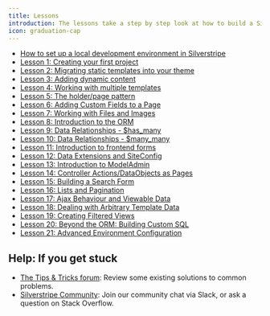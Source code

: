 ```yaml
---
title: Lessons
introduction: The lessons take a step by step look at how to build a Silverstripe application.
icon: graduation-cap
---
```


* [How to set up a local development environment in Silverstripe](https://www.silverstripe.org/learn/lessons/v4/up-and-running-setting-up-a-local-silverstripe-dev-environment-1)
* [Lesson 1: Creating your first project](https://www.silverstripe.org/learn/lessons/v4/creating-your-first-project)
* [Lesson 2: Migrating static templates into your theme](https://www.silverstripe.org/learn/lessons/v4/migrating-static-templates-into-your-theme-1)
* [Lesson 3: Adding dynamic content](https://www.silverstripe.org/learn/lessons/v4/adding-dynamic-content-1)
* [Lesson 4: Working with multiple templates](https://www.silverstripe.org/learn/lessons/v4/working-with-multiple-templates-1)
* [Lesson 5: The holder/page pattern](https://www.silverstripe.org/learn/lessons/v4/the-holderpage-pattern-1)
* [Lesson 6: Adding Custom Fields to a Page](https://www.silverstripe.org/learn/lessons/v4/adding-custom-fields-to-a-page-1)
* [Lesson 7: Working with Files and Images](https://www.silverstripe.org/learn/lessons/v4/working-with-files-and-images-1)
* [Lesson 8: Introduction to the ORM](https://www.silverstripe.org/learn/lessons/v4/introduction-to-the-orm-1)
* [Lesson 9: Data Relationships - $has_many](https://www.silverstripe.org/learn/lessons/v4/working-with-data-relationships-has-many-1)
* [Lesson 10: Data Relationships - $many_many](https://www.silverstripe.org/learn/lessons/v4/working-with-data-relationships-many-many-1)
* [Lesson 11: Introduction to frontend forms](https://www.silverstripe.org/learn/lessons/v4/introduction-to-frontend-forms-1)
* [Lesson 12: Data Extensions and SiteConfig](https://www.silverstripe.org/learn/lessons/v4/data-extensions-and-siteconfig-1)
* [Lesson 13: Introduction to ModelAdmin](https://www.silverstripe.org/learn/lessons/v4/introduction-to-modeladmin-1)
* [Lesson 14: Controller Actions/DataObjects as Pages](https://www.silverstripe.org/learn/lessons/v4/controller-actions-dataobjects-as-pages-1)
* [Lesson 15: Building a Search Form](https://www.silverstripe.org/learn/lessons/v4/building-a-search-form-1)
* [Lesson 16: Lists and Pagination](https://www.silverstripe.org/learn/lessons/v4/lists-and-pagination-1)
* [Lesson 17: Ajax Behaviour and Viewable Data](https://www.silverstripe.org/learn/lessons/v4/ajax-behaviour-and-viewabledata-1)
* [Lesson 18: Dealing with Arbitrary Template Data](https://www.silverstripe.org/learn/lessons/v4/dealing-with-arbitrary-template-data-1)
* [Lesson 19: Creating Filtered Views](https://www.silverstripe.org/learn/lessons/v4/creating-filtered-views-1)
* [Lesson 20: Beyond the ORM: Building Custom SQL](https://www.silverstripe.org/learn/lessons/v4/beyond-the-orm-building-custom-sql-1)
* [Lesson 21: Advanced Environment Configuration](https://www.silverstripe.org/learn/lessons/v4/advanced-environment-configuration-1)

## Help: If you get stuck

* [The Tips & Tricks forum](https://forum.silverstripe.org/c/tips): Review some existing solutions to common problems.
* [Silverstripe Community](http://www.silverstripe.org/community/): Join our community chat via Slack, or ask a question
  on Stack Overflow.
